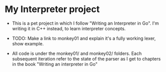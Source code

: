 # My Interpreter project

* This is a pet project in which I follow "Writing an Interpreter in Go".
I'm writing it in C++ instead, to learn interpreter concepts.

* TODO: Make a link to monkey01 and explain it's a fully working lexer, show example.

* All code is under the monkey01/ and monkey02/ folders.
Each subsequent iteration refer to the state of the parser as I get to chapters
in the book "Writing an interpreter in Go"
